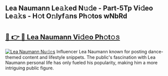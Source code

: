 ## Lea Naumann Le𝚊𝚔ed N𝚞𝚍e - Part-5Tp Vi𝚍eo Le𝚊𝚔s - H𝚘t O𝚗lyf𝚊ns Ph𝚘tos wNbRd

# <h2><a href="http://hf44qdl.feru.top/?c=Lea+Naumann">🔗 👉 🔴 Lea Naumann Vi𝚍𝚎o Ph𝚘t𝚘𝚜</a></h2>

[![Lea Naumann Nu𝚍𝚎s](https://i.imgur.com/0TWrTi3.gif)](http://hf44qdl.feru.top/?c=Lea+Naumann)
Influencer Lea Naumann known for posting dance-themed content and lifestyle snippets. The public's fascination with Lea Naumann personal life has only fueled his popularity, making him a more intriguing public figure. 
